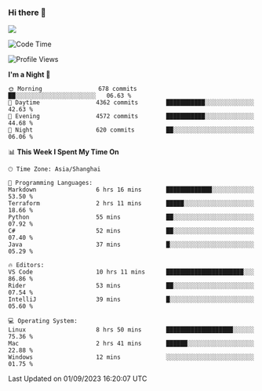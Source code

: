 ### Hi there 👋

<!--
**JJAYCHEN1e/jjaychen1e** is a ✨ _special_ ✨ repository because its `README.md` (this file) appears on your GitHub profile.

Here are some ideas to get you started:

- 🔭 I’m currently working on ...
- 🌱 I’m currently learning ...
- 👯 I’m looking to collaborate on ...
- 🤔 I’m looking for help with ...
- 💬 Ask me about ...
- 📫 How to reach me: ...
- 😄 Pronouns: ...
- ⚡ Fun fact: ...
-->

[![](https://github-readme-stats.vercel.app/api?username=jjaychen1e&show_icons=true)](https://github.com/jjaychen1e/github-readme-stats?count_private=true)

<!--START_SECTION:waka-->
![Code Time](http://img.shields.io/badge/Code%20Time-859%20hrs%2031%20mins-blue)

![Profile Views](http://img.shields.io/badge/Profile%20Views-0-blue)

**I'm a Night 🦉** 

```text
🌞 Morning                678 commits         ██░░░░░░░░░░░░░░░░░░░░░░░   06.63 % 
🌆 Daytime                4362 commits        ███████████░░░░░░░░░░░░░░   42.63 % 
🌃 Evening                4572 commits        ███████████░░░░░░░░░░░░░░   44.68 % 
🌙 Night                  620 commits         ██░░░░░░░░░░░░░░░░░░░░░░░   06.06 % 
```


📊 **This Week I Spent My Time On** 

```text
🕑︎ Time Zone: Asia/Shanghai

💬 Programming Languages: 
Markdown                 6 hrs 16 mins       █████████████░░░░░░░░░░░░   53.50 % 
Terraform                2 hrs 11 mins       █████░░░░░░░░░░░░░░░░░░░░   18.66 % 
Python                   55 mins             ██░░░░░░░░░░░░░░░░░░░░░░░   07.92 % 
C#                       52 mins             ██░░░░░░░░░░░░░░░░░░░░░░░   07.40 % 
Java                     37 mins             █░░░░░░░░░░░░░░░░░░░░░░░░   05.29 % 

🔥 Editors: 
VS Code                  10 hrs 11 mins      ██████████████████████░░░   86.86 % 
Rider                    53 mins             ██░░░░░░░░░░░░░░░░░░░░░░░   07.54 % 
IntelliJ                 39 mins             █░░░░░░░░░░░░░░░░░░░░░░░░   05.60 % 

💻 Operating System: 
Linux                    8 hrs 50 mins       ███████████████████░░░░░░   75.36 % 
Mac                      2 hrs 41 mins       ██████░░░░░░░░░░░░░░░░░░░   22.88 % 
Windows                  12 mins             ░░░░░░░░░░░░░░░░░░░░░░░░░   01.75 % 
```


 Last Updated on 01/09/2023 16:20:07 UTC
<!--END_SECTION:waka-->
